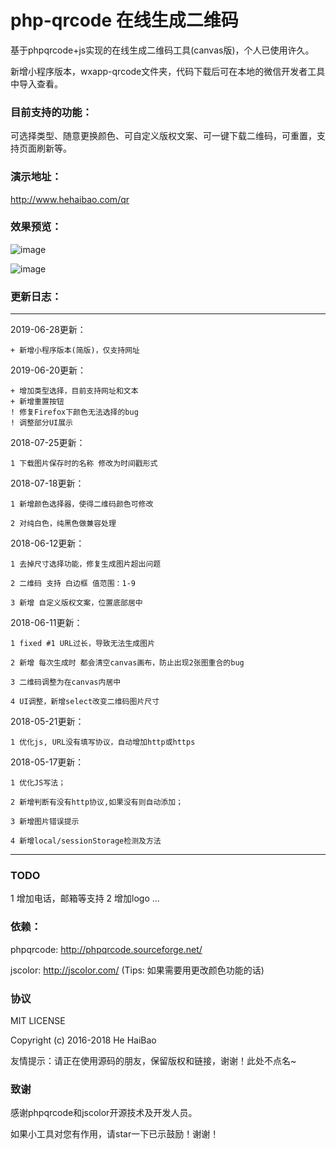# php-qrcode 在线生成二维码

基于phpqrcode+js实现的在线生成二维码工具(canvas版)，个人已使用许久。

新增小程序版本，wxapp-qrcode文件夹，代码下载后可在本地的微信开发者工具中导入查看。

### 目前支持的功能：

  可选择类型、随意更换颜色、可自定义版权文案、可一键下载二维码，可重置，支持页面刷新等。

### 演示地址： 

http://www.hehaibao.com/qr


### 效果预览：

![image](https://github.com/hehaibao/php-qrcode/blob/master/preview.gif)

![image](https://github.com/hehaibao/php-qrcode/blob/master/wxapp-qrcode/demo.jpg)


### 更新日志：

----------------------

2019-06-28更新：

    + 新增小程序版本(简版)，仅支持网址

2019-06-20更新：

    + 增加类型选择，目前支持网址和文本
    + 新增重置按钮
    ! 修复Firefox下颜色无法选择的bug
    ! 调整部分UI展示


2018-07-25更新：

    1 下载图片保存时的名称 修改为时间戳形式 


2018-07-18更新：

    1 新增颜色选择器，使得二维码颜色可修改
    
    2 对纯白色，纯黑色做兼容处理
    
    
2018-06-12更新：
 
    1 去掉尺寸选择功能，修复生成图片超出问题
    
    2 二维码 支持 白边框 值范围：1-9 
    
    3 新增 自定义版权文案，位置底部居中


2018-06-11更新：

    1 fixed #1 URL过长，导致无法生成图片
    
    2 新增 每次生成时 都会清空canvas画布，防止出现2张图重合的bug
    
    3 二维码调整为在canvas内居中
    
    4 UI调整，新增select改变二维码图片尺寸


2018-05-21更新：

    1 优化js, URL没有填写协议，自动增加http或https


2018-05-17更新：

    1 优化JS写法；

    2 新增判断有没有http协议,如果没有则自动添加；

    3 新增图片错误提示
    
    4 新增local/sessionStorage检测及方法


----------------------

### TODO

 1 增加电话，邮箱等支持
 2 增加logo
 ...


### 依赖：

phpqrcode: http://phpqrcode.sourceforge.net/

jscolor: http://jscolor.com/ (Tips: 如果需要用更改颜色功能的话)

### 协议

MIT LICENSE

Copyright (c) 2016-2018 He HaiBao

友情提示：请正在使用源码的朋友，保留版权和链接，谢谢！此处不点名~

### 致谢

感谢phpqrcode和jscolor开源技术及开发人员。

如果小工具对您有作用，请star一下已示鼓励！谢谢！
